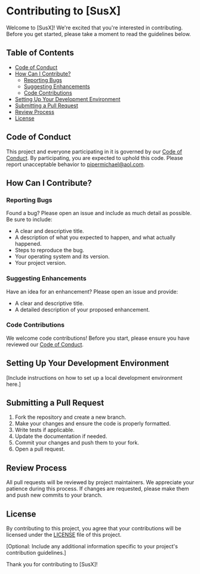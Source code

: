 # Contributing to [SusX]

Welcome to [SusX]! We're excited that you're interested in contributing. Before you get started, please take a moment to read the guidelines below.

## Table of Contents

- [Code of Conduct](#code-of-conduct)
- [How Can I Contribute?](#how-can-i-contribute)
  - [Reporting Bugs](#reporting-bugs)
  - [Suggesting Enhancements](#suggesting-enhancements)
  - [Code Contributions](#code-contributions)
- [Setting Up Your Development Environment](#setting-up-your-development-environment)
- [Submitting a Pull Request](#submitting-a-pull-request)
- [Review Process](#review-process)
- [License](#license)

## Code of Conduct

This project and everyone participating in it is governed by our [Code of Conduct](CODE_OF_CONDUCT.md). By participating, you are expected to uphold this code. Please report unacceptable behavior to [pipermichael@aol.com](mailto:pipermichael@aol.com).

## How Can I Contribute?

### Reporting Bugs

Found a bug? Please open an issue and include as much detail as possible. Be sure to include:

- A clear and descriptive title.
- A description of what you expected to happen, and what actually happened.
- Steps to reproduce the bug.
- Your operating system and its version.
- Your project version.

### Suggesting Enhancements

Have an idea for an enhancement? Please open an issue and provide:

- A clear and descriptive title.
- A detailed description of your proposed enhancement.

### Code Contributions

We welcome code contributions! Before you start, please ensure you have reviewed our [Code of Conduct](CODE_OF_CONDUCT.md).

## Setting Up Your Development Environment

[Include instructions on how to set up a local development environment here.]

## Submitting a Pull Request

1. Fork the repository and create a new branch.
2. Make your changes and ensure the code is properly formatted.
3. Write tests if applicable.
4. Update the documentation if needed.
5. Commit your changes and push them to your fork.
6. Open a pull request.

## Review Process

All pull requests will be reviewed by project maintainers. We appreciate your patience during this process. If changes are requested, please make them and push new commits to your branch.

## License

By contributing to this project, you agree that your contributions will be licensed under the [LICENSE](LICENSE) file of this project.

[Optional: Include any additional information specific to your project's contribution guidelines.]

Thank you for contributing to [SusX]!
